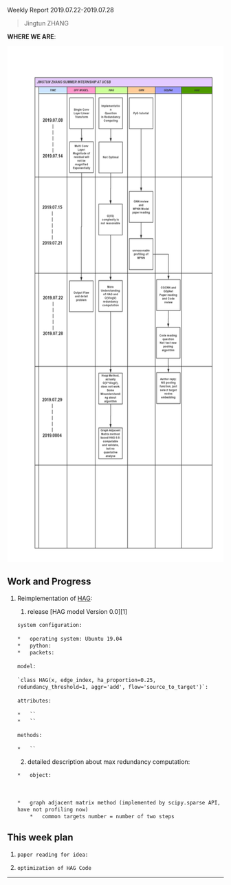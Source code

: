 Weekly Report 2019.07.22-2019.07.28

>   Jingtun ZHANG

**WHERE WE ARE**:

<img src="./figures/summer_intern.png" width="600px" height="1200px" />

## Work and Progress
1.   Reimplementation of [HAG][4]:
     
     1.   release [HAG model Version 0.0][1]
     
         system configuration:
     
         *   operating system: Ubuntu 19.04
         *   python:
         *   packets:
     
         model:
     
         `class HAG(x, edge_index, ha_proportion=0.25, redundancy_threshold=1, aggr='add', flow='source_to_target')`:
     
         attributes:
     
         *   ``
         *   ``
     
         methods:
     
         *   ``
     
     2.   detailed description about max redundancy computation:
     
         *   object:
     
         
     
         *   graph adjacent matrix method (implemented by scipy.sparse API, have not profiling now)
             *   common targets number = number of two steps


## This week plan

1.     paper reading for idea:
2.     optimization of HAG Code

---
[4]: https://arxiv.org/pdf/1906.03707.pdf